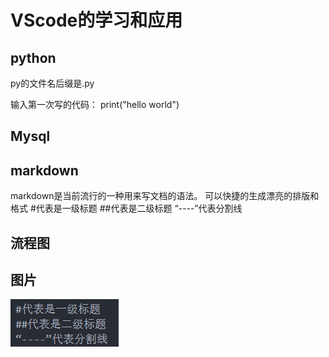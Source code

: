 # VScode的学习和应用
## python
py的文件名后缀是.py

输入第一次写的代码：
print("hello world")

## Mysql
## markdown
markdown是当前流行的一种用来写文档的语法。
可以快捷的生成漂亮的排版和格式
#代表是一级标题
##代表是二级标题
“----”代表分割线
## 流程图
## 图片
![](图片/2020-05-31-15-33-30.png)